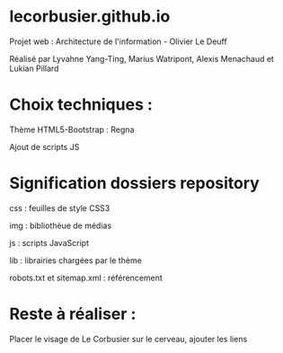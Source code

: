 # lecorbusier.github.io
Projet web : Architecture de l'information - Olivier Le Deuff

Réalisé par Lyvahne Yang-Ting, Marius Watripont, Alexis Menachaud et Lukian Pillard


# Choix techniques :

Thème HTML5-Bootstrap : Regna

Ajout de scripts JS 


# Signification dossiers repository 

css : feuilles de style CSS3

img : bibliothèue de médias

js : scripts JavaScript

lib : librairies chargées par le thème

robots.txt et sitemap.xml : référencement


# Reste à réaliser : 

Placer le visage de Le Corbusier sur le cerveau, ajouter les liens

